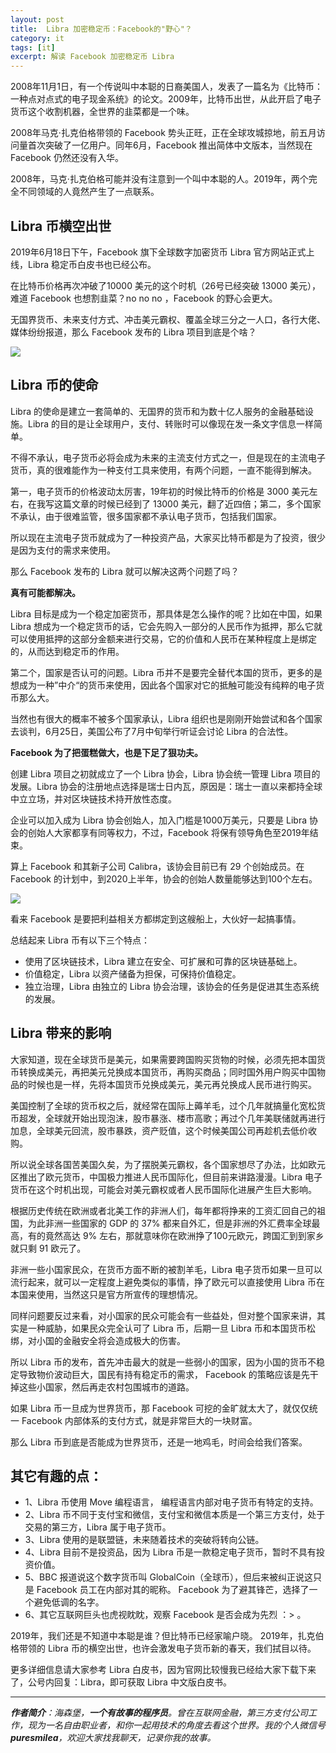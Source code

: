 ```yaml
---
layout: post
title:  Libra 加密稳定币：Facebook的"野心"？ 
category: it
tags: [it]
excerpt: 解读 Facebook 加密稳定币 Libra
---
```


2008年11月1日，有一个传说叫中本聪的日裔美国人，发表了一篇名为《比特币：一种点对点式的电子现金系统》的论文。2009年，比特币出世，从此开启了电子货币这个收割机器，全世界的韭菜都是一个味。

2008年马克·扎克伯格带领的 Facebook 势头正旺，正在全球攻城掠地，前五月访问量首次突破了一亿用户。同年6月，Facebook 推出简体中文版本，当然现在 Facebook 仍然还没有入华。

2008年，马克·扎克伯格可能并没有注意到一个叫中本聪的人。2019年，两个完全不同领域的人竟然产生了一点联系。

## Libra 币横空出世

2019年6月18日下午，Facebook 旗下全球数字加密货币 Libra 官方网站正式上线，Libra 稳定币白皮书也已经公布。

在比特币价格再次冲破了10000 美元的这个时机（26号已经突破 13000 美元），难道 Facebook 也想割韭菜？no no no ，Facebook 的野心会更大。

无国界货币、未来支付方式、冲击美元霸权、覆盖全球三分之一人口，各行大佬、媒体纷纷报道，那么 Facebook 发布的 Libra 项目到底是个啥？

![](http://favorites.ren/assets/images/2019/it/libra01.png)

## Libra 币的使命

Libra 的使命是建立一套简单的、无国界的货币和为数十亿人服务的金融基础设施。Libra 的目的是让全球用户，支付、转账时可以像现在发一条文字信息一样简单。

不得不承认，电子货币必将会成为未来的主流支付方式之一，但是现在的主流电子货币，真的很难能作为一种支付工具来使用，有两个问题，一直不能得到解决。

第一，电子货币的价格波动太厉害，19年初的时候比特币的价格是 3000 美元左右，在我写这篇文章的时候已经到了 13000 美元，翻了近四倍；第二，多个国家不承认，由于很难监管，很多国家都不承认电子货币，包括我们国家。

所以现在主流电子货币就成为了一种投资产品，大家买比特币都是为了投资，很少是因为支付的需求来使用。

那么 Facebook 发布的 Libra 就可以解决这两个问题了吗？

**真有可能都解决。**

Libra 目标是成为一个稳定加密货币，那具体是怎么操作的呢？比如在中国，如果 Libra 想成为一个稳定货币的话，它会先购入一部分的人民币作为抵押，那么它就可以使用抵押的这部分金额来进行交易，它的价值和人民币在某种程度上是绑定的，从而达到稳定币的作用。

第二个，国家是否认可的问题。Libra 币并不是要完全替代本国的货币，更多的是想成为一种”中介“的货币来使用，因此各个国家对它的抵触可能没有纯粹的电子货币那么大。

当然也有很大的概率不被多个国家承认，Libra 组织也是刚刚开始尝试和各个国家去谈判，6月25日，美国公布了7月中旬举行听证会讨论 Libra 的合法性。

**Facebook 为了把蛋糕做大，也是下足了狠功夫。**

创建 Libra 项目之初就成立了一个 Libra 协会，Libra 协会统一管理 Libra 项目的发展。Libra 协会的注册地点选择是瑞士日内瓦，原因是：瑞士一直以来都持全球中立立场，并对区块链技术持开放性态度。

企业可以加入成为 Libra 协会创始人，加入门槛是1000万美元，只要是 Libra 协会的创始人大家都享有同等权力，不过，Facebook 将保有领导角色至2019年结束。

算上 Facebook 和其新子公司 Calibra，该协会目前已有 29 个创始成员。在 Facebook 的计划中，到2020上半年，协会的创始人数量能够达到100个左右。

![](http://favorites.ren/assets/images/2019/it/libra02.png)


看来 Facebook 是要把利益相关方都绑定到这艘船上，大伙好一起搞事情。

总结起来 Libra  币有以下三个特点：  
- 使用了区块链技术，Libra 建立在安全、可扩展和可靠的区块链基础上。
- 价值稳定，Libra 以资产储备为担保，可保持价值稳定。
- 独立治理，Libra 由独立的 Libra 协会治理，该协会的任务是促进其生态系统的发展。

## Libra 带来的影响

大家知道，现在全球货币是美元，如果需要跨国购买货物的时候，必须先把本国货币转换成美元，再把美元兑换成本国货币，再购买商品；同时国外用户购买中国物品的时候也是一样，先将本国货币兑换成美元，美元再兑换成人民币进行购买。

美国控制了全球的货币权之后，就经常在国际上薅羊毛，过个几年就搞量化宽松货币超发，全球就开始出现泡沫，股市暴涨、楼市高歌；再过个几年美联储就再进行加息，全球美元回流，股市暴跌，资产贬值，这个时候美国公司再趁机去低价收购。

所以说全球各国苦美国久矣，为了摆脱美元霸权，各个国家想尽了办法，比如欧元区推出了欧元货币，中国极力推进人民币国际化，但目前来讲路漫漫。Libra 电子货币在这个时机出现，可能会对美元霸权或者人民币国际化进展产生巨大影响。

根据历史传统在欧洲或者北美工作的非洲人们，每年都将挣来的工资汇回自己的祖国，为此非洲一些国家的 GDP 的 37% 都来自外汇，但是非洲的外汇费率全球最高，有的竟然高达 9% 左右，那就意味你在欧洲挣了100元欧元，跨国汇到到家乡就只剩 91 欧元了。

非洲一些小国家民众，在货币方面不断的被割羊毛，Libra 电子货币如果一旦可以流行起来，就可以一定程度上避免类似的事情，挣了欧元可以直接使用 Libra 币在本国来使用，当然这只是官方所宣传的理想情况。

同样问题要反过来看，对小国家的民众可能会有一些益处，但对整个国家来讲，其实是一种威胁，如果民众完全认可了 Libra 币，后期一旦 Libra 币和本国货币松绑，对小国的金融安全将会造成极大的伤害。


所以 Libra 币的发布，首先冲击最大的就是一些弱小的国家，因为小国的货币不稳定导致物价波动巨大，国民有持有稳定币的需求， Facebook 的策略应该是先干掉这些小国家，然后再走农村包围城市的道路。

如果 Libra 币一旦成为世界货币，那 Facebook 可挖的金旷就太大了，就仅仅统一 Facebook 内部体系的支付方式，就是非常巨大的一块财富。

那么 Libra 币到底是否能成为世界货币，还是一地鸡毛，时间会给我们答案。

## 其它有趣的点：

- 1、Libra 币使用 Move 编程语言， 编程语言内部对电子货币有特定的支持。
- 2、Libra 币不同于支付宝和微信，支付宝和微信本质是一个第三方支付，处于交易的第三方，Libra 属于电子货币。
- 3、Libra 使用的是联盟链，未来随着技术的突破将转向公链。
- 4、Libra 目前不是投资品，因为 Libra 币是一款稳定电子货币，暂时不具有投资价值。
- 5、BBC 报道说这个数字货币叫 GlobalCoin（全球币），但后来被纠正说这只是 Facebook 员工在内部对其的昵称。 Facebook 为了避其锋芒，选择了一个避免低调的名字。
- 6、其它互联网巨头也虎视眈眈，观察  Facebook 是否会成为先烈 ：> 。

2019年，我们还是不知道中本聪是谁？但比特币已经家喻户晓。
2019年，扎克伯格带领的 Libra 币的横空出世，也许会激发电子货币新的春天，我们拭目以待。

更多详细信息请大家参考 Libra 白皮书，因为官网比较慢我已经给大家下载下来了，公号内回复：Libra，即可获取  Libra 中文版白皮书。


---

***作者简介**：海森堡，**一个有故事的程序员**。曾在互联网金融，第三方支付公司工作，现为一名自由职业者，和你一起用技术的角度去看这个世界。我的个人微信号 **puresmilea**，欢迎大家找我聊天，记录你我的故事。*